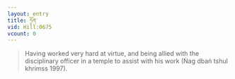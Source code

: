 ```yaml
---
layout: entry
title: ཏྲོན་
vid: Hill:0675
vcount: 0
---
```

> Having worked very hard at virtue, and being allied with the disciplinary officer in a temple to assist with his work (Ṅag dbaṅ tshul khrimss 1997)\.



